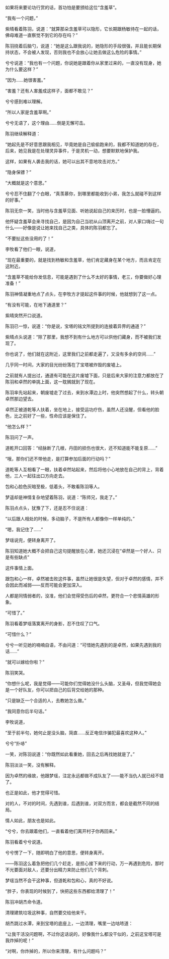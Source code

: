 如果将来要论功行赏的话，首功怕是要颁给这位“含羞草”。

“我有一个问题，”

紫晴看着陈羽，说道：“就算那朵含羞草可以隐形，它长期跟杨敏待在一起的话，佛母难道一直察觉不到它的存在吗？”

陈羽挠着后脑勺，说道：“她是这么跟我说的，她隐形的手段很强，并且能长期保持状态，不会被人发现，否则我也不会放心让她去做这么危险的事情。”

兮兮说道：“我也有一个问题，你说她是跟着你从家里过来的，一直没有现身，她为什么要这样？”

“因为……她很害羞。”

“害羞？还有人害羞成这样子，面都不敢见？”

兮兮感到难以理解。

“所以人家是含羞草啊。”

兮兮无语了，这个理由……倒是无懈可击。

陈羽继续解释道：

“她起先是不好意思跟我相见，毕竟她是自己偷偷跑来的，我都不知道她的存在，后来，她见我是在处理灵异事件，于是灵机一动，想要默默地保护我。

这样，如果有人袭击我的话，她可以出其不意地攻击对方。”

“隐身保镖？”

“大概就是这个意思。”

兮兮忍不住翻了个白眼，“真羡慕你，到哪里都能收到小弟，我怎么就碰不到这样的好事。”

陈羽无奈一笑，当时他与含羞草见面、听她说起自己的来历时，也是一脸懵逼的。

他怀疑含羞草会来寻找自己，是因为自己当初从山顶离开之前，对人家口嗨过一句什么——好像是说让她来找自己之类，具体的陈羽都忘了。

“不要扯这些没用的了！”

李牧看了他们一眼，说道，

“现在最重要的，就是找到杨敏和含羞草，他们肯定藏身在某个地方，而且肯定在这附近。

“含羞草不能给你发信息，可能是遇到了什么不太好的事情，老三，你要做好心理准备！”

陈羽神情凝重地点了点头，在李牧方才提起这件事的时候，他就想到了这一点。

“有没有可能，在地下通道里？”

紫晴突然开口说道。

陈羽已一惊，说道：“你是说，宝塔的铭文所提到的连接着异界的通道？”

紫晴点头说道：“除了那里，我想不到有什么地方可以供他们藏身，而不被我们发现了。

你也说了，他们就在这附近，这里我们之前都走遍了，又没有多余的空间……”

几乎同一时间，大家的目光纷纷落在了宝塔被炸毁的废墟上。

之前就有人提出过，通道有可能在这片废墟下面，只是后来大家的注意力都放在了陈羽和卓然的单挑上面，这一耽搁就到了现在。

陈羽率先站起来，朝废墟走了过去，来到水潭边上时，他突然想起了什么，转头朝卓然那边望去。

卓然正被道乾等人扶着，坐在地上，接受运功疗伤，虽然人还没醒，但看他的脸色，比之前好了一些，性命应该是保住了。

“他怎么样？”

陈羽问了一声。

道乾开口回答：“经脉断了几根，丹田的损伤也很大，还不知道能不能复原……”

“哦，那你们还不带他走，是打算参加后面的行动吗？”

道乾等人互相看了一眼，扶着卓然站起来，然后将他小心地放在自己的背上，背着他，三人一起往出口方向走去。

包和心脸色灰暗至极，低着头，不敢看陈羽等人。

梦遥却是神情复杂地望着陈羽，说道：“陈师兄，我走了。”

陈羽点点头，犹豫了下，还是忍不住说道：

“以后跟人相处的时候，多动脑子，不是所有人都像你一样单纯的。”

“嗯，我记住了……”

梦瑶说完，便转身离开了。

陈羽知道她大概不会把自己这句提醒放在心里，她还沉浸在“卓然是一个好人、只是有些缺点”

这件事情上面。

跟包和心一样，卓然被击败这件事，虽然让她很是失望，但对于卓然的感情，并不会因此而减弱——反而可能会更加深入。

人都是同情弱者的，没准，他们会觉得受伤后的卓然，更符合一个悲情英雄的形象。

“可惜了。”

陈羽看着梦瑶落寞离开的身影，忍不住叹了口气。

“可惜什么？”

兮兮一听见她的喃喃自语，不由问道：“可惜她先遇到的是卓然，如果先遇到我的话……”

“就可以嫁给你啦？”

陈羽笑哭。

“你想什么呢，我是觉得——可能你们觉得她没什么头脑，又圣母，但我觉得她会是一个好队友，你可以把自己的后背交给她的那种。

“只是缺乏一个合适的人，去教她怎么做。”

“我同意你后半句话。”

李牧说道，

“至于前半句，她何止是没头脑，简直……反正电信诈骗犯最喜欢这种人。”

兮兮“扑哧”

一笑，对陈羽说道：“你既然如此看重她，回去之后再找她就是了。”

陈羽淡淡一笑，没有解释。

因为卓然的缘故，他跟梦瑶，注定永远都做不成队友了——能不当仇人就已经不错了。

也正是如此，他才觉得可惜。

对的人，不对的时间，先遇到谁，后遇到谁，对双方而言，都会是截然不同的结局。

情人如此，朋友也是如此。

“兮兮，你去跟着他们，一直看着他们离开村子你再回来。”

陈羽看着兮兮说道。

兮兮愣了一下，随即明白了他的意思，便转身离开。

——陈羽这么着急把他们几个赶走，是担心接下来的行动，万一再遇到危险，那时不光要面对敌人，还要分出精力来防止他们几个背刺。

梦瑶当然不会干这种事，但道乾和包和心，真的不好说。

“胖子，你表现的时候到了，快把这些东西都给清理了！”

陈羽冲胡杰命令道。

清理建筑垃圾这种事，自然要交给他来干。

胡杰跳过水潭，来到宝塔的底座上，一边清理，嘴里一边咕哝道：

“让我干活没问题啊，不过你这话说的，好像我什么都没干似的，之前这宝塔可是我炸掉的呢！”

“对啊，你炸掉的，所以你来清理，有什么问题吗？”
